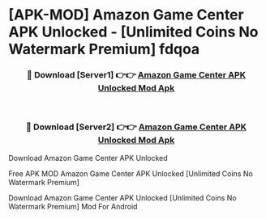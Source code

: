 # [APK-MOD] Amazon Game Center APK Unlocked - [Unlimited Coins No Watermark Premium] fdqoa



<div align="center">
<h3>🔴 Download [Server1] 👉👉 <a href="https://momento.my/?title=Amazon_Game_Center_APK_Unlocked">Amazon Game Center APK Unlocked Mod Apk</a></h3><br>

<h3>🔴 Download [Server2] 👉👉 <a href="https://momento.my/?title=Amazon_Game_Center_APK_Unlocked">Amazon Game Center APK Unlocked Mod Apk</a></h3>
</div>



Download Amazon Game Center APK Unlocked 

Free APK MOD Amazon Game Center APK Unlocked [Unlimited Coins No Watermark Premium]

Download Amazon Game Center APK Unlocked [Unlimited Coins No Watermark Premium] Mod For Android
